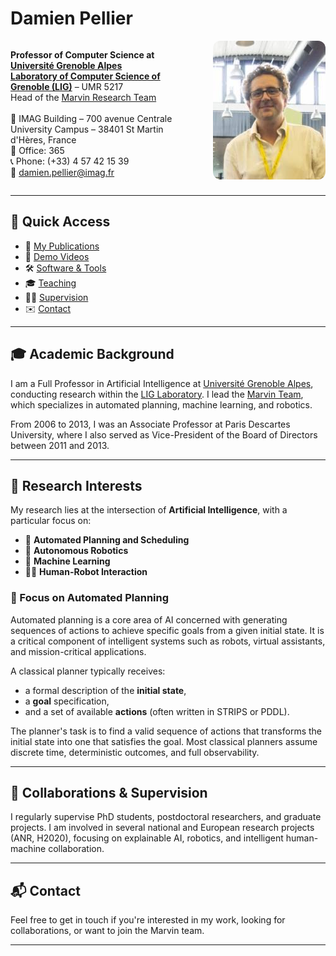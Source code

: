 
# Damien Pellier

<div style="display: flex; flex-wrap: wrap; align-items: flex-start; gap: 2em;">

  <div style="flex: 1; min-width: 250px;">
    <p>
      <strong>Professor of Computer Science at <a href="https://www.univ-grenoble-alpes.fr">Université Grenoble Alpes</a></strong><br>
      <strong><a href="http://www.liglab.fr/">Laboratory of Computer Science of Grenoble (LIG)</a></strong> – UMR 5217<br>
      Head of the <a href="http://marvin.imag.fr">Marvin Research Team</a><br><br>
      📍 IMAG Building – 700 avenue Centrale<br>
      University Campus – 38401 St Martin d'Hères, France<br>
      🏢 Office: 365<br>
      📞 Phone: (+33) 4 57 42 15 39<br>
      📧 <a href="mailto:damien.pellier@imag.fr">damien.pellier@imag.fr</a>
    </p>
  </div>

  <div style="flex: 0 0 auto; min-width: 180px;">
    <img src="images/me.jpeg" alt="Portrait of Damien Pellier" style="max-width: 100%; height: auto; border-radius: 12px;">
  </div>

</div>

---

## 🔗 Quick Access

- 📄 [My Publications](https://cv.hal.science/pellier)
- 🎥 [Demo Videos](https://www.youtube.com/channel/UC6oqhcs8tBPCo8RH4B_6OPA)
- 🛠️ [Software & Tools](research/softwares)
- 🎓 [Teaching](teaching/ai.md)
- 🧑‍🔬 [Supervision](research/supervising.md)
- ✉️ [Contact](contact.md)

---

## 🎓 Academic Background

I am a Full Professor in Artificial Intelligence at [Université Grenoble Alpes](https://www.univ-grenoble-alpes.fr), conducting research within the [LIG Laboratory](http://www.liglab.fr/). I lead the [Marvin Team](http://marvin.imag.fr), which specializes in automated planning, machine learning, and robotics.

From 2006 to 2013, I was an Associate Professor at Paris Descartes University, where I also served as Vice-President of the Board of Directors between 2011 and 2013.

---

## 🧠 Research Interests

My research lies at the intersection of **Artificial Intelligence**, with a particular focus on:

- 🔧 **Automated Planning and Scheduling**
- 🤖 **Autonomous Robotics**
- 🧠 **Machine Learning**
- 🧑‍💻 **Human-Robot Interaction**

### 📌 Focus on Automated Planning

Automated planning is a core area of AI concerned with generating sequences of actions to achieve specific goals from a given initial state. It is a critical component of intelligent systems such as robots, virtual assistants, and mission-critical applications.

A classical planner typically receives:
- a formal description of the **initial state**,
- a **goal** specification,
- and a set of available **actions** (often written in STRIPS or PDDL).

The planner's task is to find a valid sequence of actions that transforms the initial state into one that satisfies the goal. Most classical planners assume discrete time, deterministic outcomes, and full observability.

---

## 🤝 Collaborations & Supervision

I regularly supervise PhD students, postdoctoral researchers, and graduate projects. I am involved in several national and European research projects (ANR, H2020), focusing on explainable AI, robotics, and intelligent human-machine collaboration.

---

## 📬 Contact

Feel free to get in touch if you're interested in my work, looking for collaborations, or want to join the Marvin team.

---
